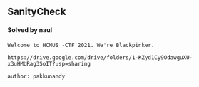 ## SanityCheck

#### Solved by naul

```
Welcome to HCMUS_-CTF 2021. We're Blackpinker.

https://drive.google.com/drive/folders/1-KZyd1Cy9OdawguXU-x3uHMbRag3SoIT?usp=sharing

author: pakkunandy
```
